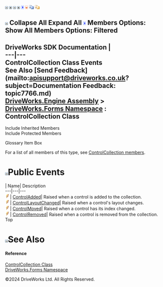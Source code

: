 ![](dotnetimages/collapse.gif) ![](dotnetimages/expand.gif) ![](dotnetimages/collapse.gif) ![](dotnetimages/expand.gif) ![](dotnetimages/drpdown.gif) ![](dotnetimages/drpdown_orange.gif) ![](dotnetimages/copycode.gif) ![](dotnetimages/copycodeHighlight.gif)

![](dotnetimages/collapse.gif) Collapse All Expand All ![](dotnetimages/drpdown.gif) Members Options: Show All  Members Options: Filtered   
---  
DriveWorks SDK Documentation  |   
---|---  
ControlCollection Class Events   
See Also [Send Feedback](mailto:apisupport@driveworks.co.uk?subject=Documentation Feedback: topic7766.md)  
[DriveWorks.Engine Assembly](topic2156.md) > [DriveWorks.Forms Namespace](topic7266.md) : ControlCollection Class  
---  
  
Include Inherited Members    
Include Protected Members    


Glossary Item Box

For a list of all members of this type, see [ControlCollection members](topic7767.md).

# ![](dotnetimages/collapse.gif)Public Events

| Name| Description  
---|---|---  
![Public Event](dotnetimages/publicEvent.gif)| [ControlAdded](topic7784.md)| Raised when a control is added to the collection.   
![Public Event](dotnetimages/publicEvent.gif)| [ControlLayoutChanged](topic7785.md)| Raised when a control's layout changes.   
![Public Event](dotnetimages/publicEvent.gif)| [ControlMoved](topic7786.md)| Raised when a control has its index changed.   
![Public Event](dotnetimages/publicEvent.gif)| [ControlRemoved](topic7787.md)| Raised when a control is removed from the collection.   
Top

# ![](dotnetimages/collapse.gif)See Also

#### Reference

[ControlCollection Class](topic7766.md)   
[DriveWorks.Forms Namespace](topic7266.md)

©2024 DriveWorks Ltd. All Rights Reserved.
